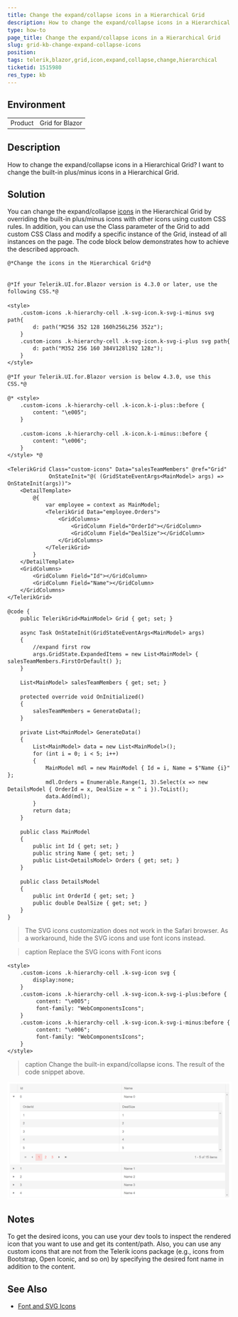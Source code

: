 ```yaml
---
title: Change the expand/collapse icons in a Hierarchical Grid
description: How to change the expand/collapse icons in a Hierarchical Grid?
type: how-to
page_title: Change the expand/collapse icons in a Hierarchical Grid
slug: grid-kb-change-expand-collapse-icons
position: 
tags: telerik,blazor,grid,icon,expand,collapse,change,hierarchical
ticketid: 1515980
res_type: kb
---
```


## Environment
<table>
	<tbody>
		<tr>
			<td>Product</td>
			<td>Grid for Blazor</td>
		</tr>
	</tbody>
</table>


## Description
How to change the expand/collapse icons in a Hierarchical Grid?
I want to change the built-in plus/minus icons in a Hierarchical Grid. 

## Solution
You can change the expand/collapse [icons](slug://common-features-icons) in the Hierarchical Grid by overriding the built-in plus/minus icons with other icons using custom CSS rules. In addition, you can use the Class parameter of the Grid to add custom CSS Class and modify a specific instance of the Grid, instead of all instances on the page. The code block below demonstrates how to achieve the described approach.

````RAZOR
@*Change the icons in the Hierarchical Grid*@


@*If your Telerik.UI.for.Blazor version is 4.3.0 or later, use the following CSS.*@

<style>
    .custom-icons .k-hierarchy-cell .k-svg-icon.k-svg-i-minus svg path{
        d: path("M256 352 128 160h256L256 352z");
    }
    .custom-icons .k-hierarchy-cell .k-svg-icon.k-svg-i-plus svg path{
        d: path("M352 256 160 384V128l192 128z");
    }
</style>

@*If your Telerik.UI.for.Blazor version is below 4.3.0, use this CSS.*@

@* <style>
    .custom-icons .k-hierarchy-cell .k-icon.k-i-plus::before {
        content: "\e005";
    }

    .custom-icons .k-hierarchy-cell .k-icon.k-i-minus::before {
        content: "\e006";
    }
</style> *@

<TelerikGrid Class="custom-icons" Data="salesTeamMembers" @ref="Grid"
             OnStateInit="@( (GridStateEventArgs<MainModel> args) => OnStateInit(args))">
    <DetailTemplate>
        @{
            var employee = context as MainModel;
            <TelerikGrid Data="employee.Orders">
                <GridColumns>
                    <GridColumn Field="OrderId"></GridColumn>
                    <GridColumn Field="DealSize"></GridColumn>
                </GridColumns>
            </TelerikGrid>
        }
    </DetailTemplate>
    <GridColumns>
        <GridColumn Field="Id"></GridColumn>
        <GridColumn Field="Name"></GridColumn>
    </GridColumns>
</TelerikGrid>

@code {
    public TelerikGrid<MainModel> Grid { get; set; }

    async Task OnStateInit(GridStateEventArgs<MainModel> args)
    {
        //expand first row
        args.GridState.ExpandedItems = new List<MainModel> { salesTeamMembers.FirstOrDefault() };
    }

    List<MainModel> salesTeamMembers { get; set; }

    protected override void OnInitialized()
    {
        salesTeamMembers = GenerateData();
    }

    private List<MainModel> GenerateData()
    {
        List<MainModel> data = new List<MainModel>();
        for (int i = 0; i < 5; i++)
        {
            MainModel mdl = new MainModel { Id = i, Name = $"Name {i}" };
            mdl.Orders = Enumerable.Range(1, 3).Select(x => new DetailsModel { OrderId = x, DealSize = x ^ i }).ToList();
            data.Add(mdl);
        }
        return data;
    }

    public class MainModel
    {
        public int Id { get; set; }
        public string Name { get; set; }
        public List<DetailsModel> Orders { get; set; }
    }

    public class DetailsModel
    {
        public int OrderId { get; set; }
        public double DealSize { get; set; }
    }
}
````

>The SVG icons customization does not work in the Safari browser. As a workaround, hide the SVG icons and use font icons instead.

>caption Replace the SVG icons with Font icons

````CSS.skip-repl
<style>
    .custom-icons .k-hierarchy-cell .k-svg-icon svg {
        display:none;
    }
    .custom-icons .k-hierarchy-cell .k-svg-icon.k-svg-i-plus:before {
         content: "\e005";
         font-family: "WebComponentsIcons";
    }
    .custom-icons .k-hierarchy-cell .k-svg-icon.k-svg-i-minus:before {
         content: "\e006";
         font-family: "WebComponentsIcons";
    }
</style>
````

>caption Change the built-in expand/collapse icons. The result of the code snippet above.

![Hierarchical Grid with changed expand/collapse icons](images/grid-change-expand-collapse-icons-example.png)

## Notes
To get the desired icons, you can use your dev tools to inspect the rendered icon that you want to use and get its content/path. Also, you can use any custom icons that are not from the Telerik icons package (e.g., icons from Bootstrap, Open Iconic, and so on) by specifying the desired font name in addition to the content. 

## See Also

* [Font and SVG Icons](slug://common-features-icons)